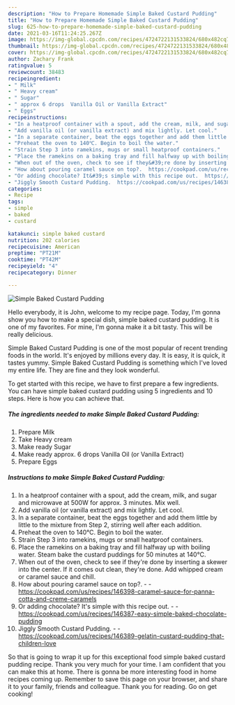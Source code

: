 ```yaml
---
description: "How to Prepare Homemade Simple Baked Custard Pudding"
title: "How to Prepare Homemade Simple Baked Custard Pudding"
slug: 625-how-to-prepare-homemade-simple-baked-custard-pudding
date: 2021-03-16T11:24:25.267Z
image: https://img-global.cpcdn.com/recipes/4724722131533824/680x482cq70/simple-baked-custard-pudding-recipe-main-photo.jpg
thumbnail: https://img-global.cpcdn.com/recipes/4724722131533824/680x482cq70/simple-baked-custard-pudding-recipe-main-photo.jpg
cover: https://img-global.cpcdn.com/recipes/4724722131533824/680x482cq70/simple-baked-custard-pudding-recipe-main-photo.jpg
author: Zachary Frank
ratingvalue: 5
reviewcount: 38483
recipeingredient:
- " Milk"
- " Heavy cream"
- " Sugar"
- " approx 6 drops  Vanilla Oil or Vanilla Extract"
- " Eggs"
recipeinstructions:
- "In a heatproof container with a spout, add the cream, milk, and sugar and microwave at 500W for approx. 3 minutes. Mix well."
- "Add vanilla oil (or vanilla extract) and mix lightly. Let cool."
- "In a separate container, beat the eggs together and add them little by little to the mixture from Step 2, stirring well after each addition."
- "Preheat the oven to 140℃. Begin to boil the water."
- "Strain Step 3 into ramekins, mugs or small heatproof containers."
- "Place the ramekins on a baking tray and fill halfway up with boiling water. Steam bake the custard puddings for 50 minutes at 140℃."
- "When out of the oven, check to see if they&#39;re done by inserting a skewer into the center. If it comes out clean, they&#39;re done. Add whipped cream or caramel sauce and chill."
- "How about pouring caramel sauce on top?.  https://cookpad.com/us/recipes/146398-caramel-sauce-for-panna-cotta-and-creme-caramels"
- "Or adding chocolate? It&#39;s simple with this recipe out.  https://cookpad.com/us/recipes/146387-easy-simple-baked-chocolate-pudding"
- "Jiggly Smooth Custard Pudding.  https://cookpad.com/us/recipes/146389-gelatin-custard-pudding-that-children-love"
categories:
- Recipe
tags:
- simple
- baked
- custard

katakunci: simple baked custard 
nutrition: 202 calories
recipecuisine: American
preptime: "PT21M"
cooktime: "PT42M"
recipeyield: "4"
recipecategory: Dinner

---
```



![Simple Baked Custard Pudding](https://img-global.cpcdn.com/recipes/4724722131533824/680x482cq70/simple-baked-custard-pudding-recipe-main-photo.jpg)

Hello everybody, it is John, welcome to my recipe page. Today, I'm gonna show you how to make a special dish, simple baked custard pudding. It is one of my favorites. For mine, I'm gonna make it a bit tasty. This will be really delicious.



Simple Baked Custard Pudding is one of the most popular of recent trending foods in the world. It's enjoyed by millions every day. It is easy, it is quick, it tastes yummy. Simple Baked Custard Pudding is something which I've loved my entire life. They are fine and they look wonderful.


To get started with this recipe, we have to first prepare a few ingredients. You can have simple baked custard pudding using 5 ingredients and 10 steps. Here is how you can achieve that.

<!--inarticleads1-->

##### The ingredients needed to make Simple Baked Custard Pudding:

1. Prepare  Milk
1. Take  Heavy cream
1. Make ready  Sugar
1. Make ready  approx. 6 drops  Vanilla Oil (or Vanilla Extract)
1. Prepare  Eggs




<!--inarticleads2-->

##### Instructions to make Simple Baked Custard Pudding:

1. In a heatproof container with a spout, add the cream, milk, and sugar and microwave at 500W for approx. 3 minutes. Mix well.
1. Add vanilla oil (or vanilla extract) and mix lightly. Let cool.
1. In a separate container, beat the eggs together and add them little by little to the mixture from Step 2, stirring well after each addition.
1. Preheat the oven to 140℃. Begin to boil the water.
1. Strain Step 3 into ramekins, mugs or small heatproof containers.
1. Place the ramekins on a baking tray and fill halfway up with boiling water. Steam bake the custard puddings for 50 minutes at 140℃.
1. When out of the oven, check to see if they&#39;re done by inserting a skewer into the center. If it comes out clean, they&#39;re done. Add whipped cream or caramel sauce and chill.
1. How about pouring caramel sauce on top?. -  - https://cookpad.com/us/recipes/146398-caramel-sauce-for-panna-cotta-and-creme-caramels
1. Or adding chocolate? It&#39;s simple with this recipe out. -  - https://cookpad.com/us/recipes/146387-easy-simple-baked-chocolate-pudding
1. Jiggly Smooth Custard Pudding. -  - https://cookpad.com/us/recipes/146389-gelatin-custard-pudding-that-children-love




So that is going to wrap it up for this exceptional food simple baked custard pudding recipe. Thank you very much for your time. I am confident that you can make this at home. There is gonna be more interesting food in home recipes coming up. Remember to save this page on your browser, and share it to your family, friends and colleague. Thank you for reading. Go on get cooking!
